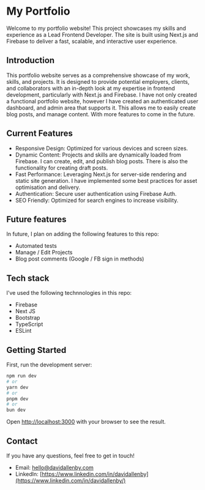 # My Portfolio

Welcome to my portfolio website! This project showcases my skills and experience as a Lead Frontend Developer. The site is built using Next.js and Firebase to deliver a fast, scalable, and interactive user experience.

## Introduction

This portfolio website serves as a comprehensive showcase of my work, skills, and projects. It is designed to provide potential employers, clients, and collaborators with an in-depth look at my expertise in frontend development, particularly with Next.js and Firebase. I have not only created a functional portfolio website, however I have created an authenticated user dashboard, and admin area that supports it. This allows me to easily create blog posts, and manage content. With more features to come in the future.

## Current Features

 - Responsive Design: Optimized for various devices and screen sizes.
 - Dynamic Content: Projects and skills are dynamically loaded from Firebase. I can create, edit, and publish blog posts. There is also the functionality for creating draft posts.
 - Fast Performance: Leveraging Next.js for server-side rendering and static site generation. I have implemented some best practices for asset optimisation and delivery.
 - Authentication: Secure user authentication using Firebase Auth.
 - SEO Friendly: Optimized for search engines to increase visibility.

## Future features

In future, I plan on adding the following features to this repo:
 - Automated tests
 - Manage / Edit Projects
 - Blog post comments (Google / FB sign in methods)

## Tech stack

I've used the following technnologies in this repo:
 - Firebase
 - Next JS
 - Bootstrap
 - TypeScript
 - ESLint

## Getting Started

First, run the development server:

```bash
npm run dev
# or
yarn dev
# or
pnpm dev
# or
bun dev
```

Open [http://localhost:3000](http://localhost:3000) with your browser to see the result.

## Contact

If you have any questions, feel free to get in touch!

 - Email: [hello@davidallenby.com](mailto:hello@davidallenby.com)
 - LinkedIn: [https://www.linkedin.com/in/davidallenby](https://www.linkedin.com/in/davidallenby/)